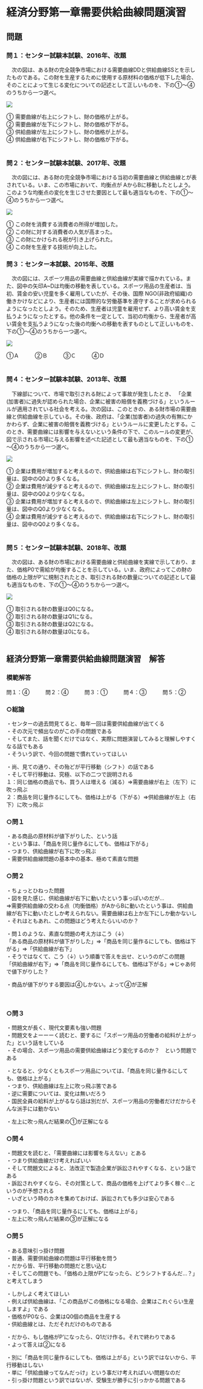 # 経済分野第一章需要供給曲線問題演習  
  
  
## 問題
### 問１：センター試験本試験、2016年、改題  
  
　次の図は、ある財の完全競争市場における需要曲線DDと供給曲線SSとを示したものである。この財を生産するために使用する原材料の価格が低下した場合、そのことによって生じる変化についての記述として正しいものを、下の①～④のうちから一つ選べ。  
  
![](media/01_05_work_01_01.png)
  
① 需要曲線が右上にシフトし、財の価格が上がる。  
② 需要曲線が左下にシフトし、財の価格が下がる。  
③ 供給曲線が左上にシフトし、財の価格が上がる。  
④ 供給曲線が右下にシフトし、財の価格が下がる。  
   
### 問２：センター試験本試験、2017年、改題  
  
　次の図には、ある財の完全競争市場における当初の需要曲線と供給曲線とが表されている。いま、この市場において、均衡点が AからBに移動したとしよう。このような均衡点の変化を生じさせた要因として最も適当なものを、下の①～④のうちから一つ選べ。  
  
![](media/01_05_work_01_02.png)
  
① この財を消費する消費者の所得が増加した。  
② この財に対する消費者の人気が高まった。  
③ この財にかけられる税が引き上げられた。  
④ この財を生産する技術が向上した。  
  
  
### 問３：センター本試験、2015年、改題  
  
　次の図には、スポーツ用品の需要曲線と供給曲線が実線で描かれている。また、図中の矢印A~Dは均衡の移動を表している。スポーツ用品の生産者は、当初、賃金の安い児童を多く雇用していたが、その後、国際 NGO(非政府組織)の働きかけなどにより、生産者には国際的な労働基準を遵守することが求められるようになったとしよう。そのため、生産者は児童を雇用せず、より高い賃金を支払うようになったとする。他の条件を一定として、当初の均衡から、生産者が高い賃金を支払うようになった後の均衡への移動を表すものとして正しいものを、下の①～④のうちから一つ選べ。  
  
![](media/01_05_work_01_03.png)
  
①Ａ　　　②Ｂ　　　③Ｃ　　　④Ｄ  
   
### 問４：センター試験本試験、2013年、改題  
  
　下線部について、市場で取引される財によって事故が発生したとき、 「企業(加害者)に過失が認められた場合、企業に被害の賠償を義務づける」というルールが適用されている社会を考える。次の図は、このときの、ある財市場の需要曲線と供給曲線を示している。その後、政府は、「企業(加害者)の過失の有無にかかわらず、企業に被害の賠償を義務づける」というルールに変更したとする。このとき、需要曲線には影響を与えないという条件の下で、このルールの変更が、図で示される市場に与える影響を述べた記述として最も適当なものを、下の①～④のうちから一つ選べ。  
  
![](media/01_05_work_01_04.png)
  
① 企業は費用が増加すると考えるので、供給曲線は右下にシフトし、財の取引量は、図中のQ0より多くなる。  
② 企業は費用が減少すると考えるので、供給曲線は左上にシフトし、財の取引量は、図中のQ0より少なくなる。  
③ 企業は費用が増加すると考えるので、供給曲線は左上にシフトし、財の取引量は、図中のQ0より少なくなる。  
④ 企業は費用が減少すると考えるので、供給曲線は右下にシフトし、財の取引量は、図中のQ0より多くなる。  
   
### 問５：センター試験本試験、2018年、改題  
  
　次の図は、ある財の市場における需要曲線と供給曲線を実線で示しており、また、価格P0で需給が均衡することを示している。いま、政府によってこの財の価格の上限がP'に規制されたとき、取引される財の数量についての記述として最も適当なものを、下の①～④のうちから一つ選べ。  
  
![](media/01_05_work_01_05.png)
  
① 取引される財の数量はQ0になる。  
② 取引される財の数量はQ1になる。  
③ 取引される財の数量はQ2になる。  
④ 取引される財の数量は0になる。  
   
## 経済分野第一章需要供給曲線問題演習　解答  
  
### 模範解答
問１：④　　　問２：④　　　問３：①　　　問４：③　　　問５：②  
  
### ○総論  
・センターの過去問見てると、毎年一回は需要供給曲線が出てくる  
・その次元で頻出なのがこの手の問題である  
・そしてまた、話を聞くだけではなく、実際に問題演習してみると理解しやすくなる話でもある  
・そういう訳で、今回の問題で慣れていってほしい  
  
・尚、見ての通り、その殆どが平行移動（シフト）の話である  
・そして平行移動は、究極、以下の二つで説明される  
１：同じ価格の商品でも、買う人は増える（減る）⇒需要曲線が右上（左下）に吹っ飛ぶ  
２：商品を同じ量作るにしても、価格は上がる（下がる）⇒供給曲線が左上（右下）に吹っ飛ぶ  
  
  
### ○問１  
・ある商品の原材料が値下がりした、という話  
・という事は、「商品を同じ量作るにしても、価格は下がる」  
・つまり、供給曲線が右下に吹っ飛ぶ  
・需要供給曲線問題の基本中の基本、極めて素直な問題  
  
  
### ○問２  
・ちょっとひねった問題  
・図を見た感じ、供給曲線が右下に動いたという事っぽいのだが…  
⇒需要供給曲線の交わる点（均衡価格）がAからBに動いたという事は、供給曲線が右下に動いたとしか考えられない。需要曲線は右上か左下にしか動かないし  
・それはともあれ、この問題はどう考えたらいいのか？  
  
・問１のような、素直な問題の考え方はこう（↓）  
「ある商品の原材料が値下がりした」⇒「商品を同じ量作るにしても、価格は下がる」⇒「供給曲線が右下」  
・そうではなくて、こう（↓）いう順番で答えを出せ、というのがこの問題  
「供給曲線が右下」⇒「商品を同じ量作るにしても、価格は下がる」⇒じゃあ何で値下がりした？  
  
・商品が値下がりする要因は④しかない。よって④が正解  
  
  
   
### ○問３  
・問題文が長く、現代文要素も強い問題  
・問題文をよーーーく読むと、要するに「スポーツ用品の労働者の給料が上がった」という話をしている  
・その場合、スポーツ用品の需要供給曲線はどう変化するのか？　という問題である  
  
・となると、少なくともスポーツ用品については、「商品を同じ量作るにしても、価格は上がる」  
・つまり、供給曲線は左上に吹っ飛ぶ筈である  
・逆に需要については、変化は無いだろう  
・国民全員の給料が上がるなら話は別だが、スポーツ用品の労働者だけだからそんな派手には動かない  
  
・左上に吹っ飛んだ結果の①が正解になる  
  
  
### ○問４  
・問題文を読むと、「需要曲線には影響を与えない」とある  
・つまり供給曲線だけ考えればいい  
・そして問題文によると、法改正で製造企業が訴訟されやすくなる、という話である  
・訴訟されやすくなら、その対策として、商品の価格を上げてより多く稼ぐ…というのが予想される  
・いざという時のカネを集めておけば、訴訟されても多少は安心である  
  
・つまり、「商品を同じ量作るにしても、価格は上がる」  
・左上に吹っ飛んだ結果の③が正解になる  
  
  
### ○問５  
・ある意味引っ掛け問題  
・普通、需要供給曲線の問題は平行移動を問う  
・だから皆、平行移動の問題だと思い込む  
・そしてこの問題でも、「価格の上限がP’になったら、どうシフトするんだ…？」と考えてしまう  
  
・しかしよく考えてほしい  
・例えば供給曲線は、「この商品がこの価格になる場合、企業はこれぐらい生産しますよ」である  
・価格がP0なら、企業はQ0個の商品を生産する  
・供給曲線とは、ただそれだけのものである  
  
・だから、もし価格がP’になったら、Q1だけ作る。それで終わりである  
・よって答えは②になる  
  
・別に「商品を同じ量作るにしても、価格は上がる」という訳ではないから、平行移動はしない  
・単に「供給曲線ってなんだっけ」という事だけ考えればいい問題なのだ  
・引っ掛け問題という訳ではないが、受験生が勝手に引っかかる問題である  
    
